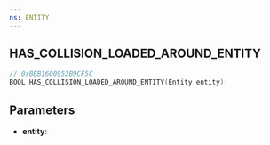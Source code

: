 ```yaml
---
ns: ENTITY
---
```

## HAS_COLLISION_LOADED_AROUND_ENTITY

```c
// 0xBEB1600952B9CF5C
BOOL HAS_COLLISION_LOADED_AROUND_ENTITY(Entity entity);
```

## Parameters
* **entity**:
